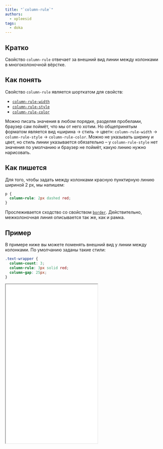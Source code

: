 ```yaml
---
title: "`column-rule`"
authors:
  - xpleesid
tags:
  - doka
---
```


## Кратко

Свойство `column-rule` отвечает за внешний вид линии между колонками в многоколоночной вёрстке.

## Как понять

Свойство `column-rule` является шорткатом для свойств:

- [`column-rule-width`](/css/column-rule-width)
- [`column-rule-style`](/css/column-rule-style)
- [`column-rule-color`](/css/column-rule-color)

Можно писать значения в любом порядке, разделяя пробелами, браузер сам поймёт, что мы от него хотим. Но общепринятым форматом является вид «ширина → стиль → цвет»‎: `column-rule-width` → `column-rule-style` → `column-rule-color`. Можно не указывать ширину и цвет, но стиль линии указывается обязательно – у `column-rule-style` нет значения по умолчанию и браузер не поймёт, какую линию нужно нарисовать.

## Как пишется

Для того, чтобы задать между колонками красную пунктирную линию шириной 2 px, мы напишем:

```css
p {
  column-rule: 2px dashed red;
}
```

Прослеживается сходство со свойством [`border`](/css/border). Действительно, межколоночная линия описывается так же, как и рамка.

## Пример

В примере ниже вы можете поменять внешний вид у линии между колонками. По умолчанию заданы такие стили:

```css
.text-wrapper {
  column-count: 3;
  column-rule: 3px solid red;
  column-gap: 25px;
}
```

<iframe title="Варианты значений column-rule" src="demos/multiple-values/" height="520"></iframe>
